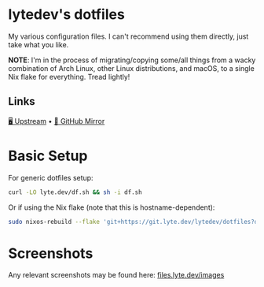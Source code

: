 # lytedev's dotfiles

My various configuration files. I can't recommend using them directly, just
take what you like.

**NOTE**: I'm in the process of migrating/copying some/all things from a wacky
combination of Arch Linux, other Linux distributions, and macOS, to a single
Nix flake for everything. Tread lightly!

## Links

[🖥️ Upstream][upstream] • [🐙 GitHub Mirror][github]

# Basic Setup

For generic dotfiles setup:

```bash
curl -LO lyte.dev/df.sh && sh -i df.sh
```

Or if using the Nix flake (note that this is hostname-dependent):

<!-- TODO: verify this - or update the above method to simply call the following is nixos or home-manager? -->

```bash
sudo nixos-rebuild --flake 'git+https://git.lyte.dev/lytedev/dotfiles?dir=/os/linux/nix#' switch
```

# Screenshots

Any relevant screenshots may be found here:
[files.lyte.dev/images](https://files.lyte.dev/images/)

[upstream]: https://git.lyte.dev/lytedev/dotfiles
[github]: https://github.com/lytedev/dotfiles
[desktop-screenshot]: https://files.lyte.dev/unix/desktop-screenshot.png
[battlestation-photo]: https://files.lyte.dev/unix/battlestation.jpg
